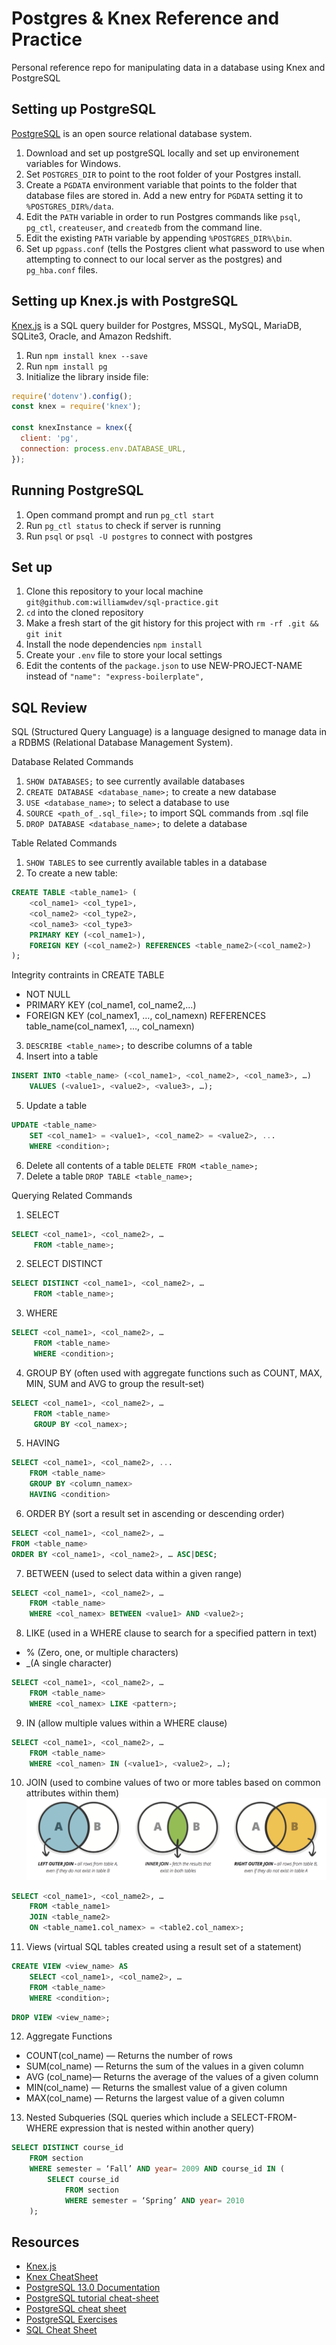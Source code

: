 # Postgres & Knex Reference and Practice

Personal reference repo for manipulating data in a database using Knex and PostgreSQL

## Setting up PostgreSQL

[PostgreSQL](https://www.postgresql.org/about/) is an open source relational database system.
1. Download and set up postgreSQL locally and set up environement variables for Windows.
2. Set `POSTGRES_DIR` to point to the root folder of your Postgres install.
3. Create a `PGDATA` environment variable that points to the folder that database files are stored in. Add a new entry for `PGDATA` setting it to `%POSTGRES_DIR%/data`.
4. Edit the `PATH` variable in order to run Postgres commands like `psql`, `pg_ctl`, `createuser`, and `createdb` from the command line. 
5. Edit the existing `PATH` variable by appending `%POSTGRES_DIR%\bin`.
6. Set up `pgpass.conf` (tells the Postgres client what password to use when attempting to connect to our local server as the postgres) and `pg_hba.conf` files. 

## Setting up Knex.js with PostgreSQL

[Knex.js](http://knexjs.org/) is a SQL query builder for Postgres, MSSQL, MySQL, MariaDB, SQLite3, Oracle, and Amazon Redshift.
1. Run `npm install knex --save`
2. Run `npm install pg`
3. Initialize the library inside file:
``` javascript 
require('dotenv').config();
const knex = require('knex');

const knexInstance = knex({
  client: 'pg',
  connection: process.env.DATABASE_URL,
});
```

## Running PostgreSQL

1. Open command prompt and run `pg_ctl start`
2. Run `pg_ctl status` to check if server is running
3. Run `psql` or `psql -U postgres` to connect with postgres

## Set up

1. Clone this repository to your local machine `git@github.com:williamwdev/sql-practice.git`
2. `cd` into the cloned repository
3. Make a fresh start of the git history for this project with `rm -rf .git && git init`
4. Install the node dependencies `npm install`
5. Create your `.env` file to store your local settings
6. Edit the contents of the `package.json` to use NEW-PROJECT-NAME instead of `"name": "express-boilerplate",`

## SQL Review

SQL (Structured Query Language) is a language designed to manage data in a RDBMS (Relational Database Management System).

Database Related Commands
1. `SHOW DATABASES;` to see currently available databases
2. `CREATE DATABASE <database_name>;` to create a new database
3. `USE <database_name>;` to select a database to use
4. `SOURCE <path_of_.sql_file>;` to import SQL commands from .sql file
5. `DROP DATABASE <database_name>;` to delete a database

Table Related Commands
1. `SHOW TABLES` to see currently available tables in a database
2. To create a new table:
```sql
CREATE TABLE <table_name1> (
    <col_name1> <col_type1>, 
    <col_name2> <col_type2>, 
    <col_name3> <col_type3>
    PRIMARY KEY (<col_name1>),
    FOREIGN KEY (<col_name2>) REFERENCES <table_name2>(<col_name2>)
);
```
Integrity contraints in CREATE TABLE
- NOT NULL
- PRIMARY KEY (col_name1, col_name2,...)
- FOREIGN KEY (col_namex1, …, col_namexn) REFERENCES table_name(col_namex1, …, col_namexn)
3. `DESCRIBE <table_name>;` to describe columns of a table
4. Insert into a table
```sql
INSERT INTO <table_name> (<col_name1>, <col_name2>, <col_name3>, …)
    VALUES (<value1>, <value2>, <value3>, …);
```
5. Update a table
```sql
UPDATE <table_name>
    SET <col_name1> = <value1>, <col_name2> = <value2>, ...
    WHERE <condition>;
```
6. Delete all contents of a table
`DELETE FROM <table_name>;`
7. Delete a table
`DROP TABLE <table_name>;`

Querying Related Commands
1. SELECT
```sql
SELECT <col_name1>, <col_name2>, …
     FROM <table_name>;
```
2. SELECT DISTINCT
```sql
SELECT DISTINCT <col_name1>, <col_name2>, …
     FROM <table_name>;
```
3. WHERE
```sql
SELECT <col_name1>, <col_name2>, …
     FROM <table_name>
     WHERE <condition>;
```
4. GROUP BY (often used with aggregate functions such as COUNT, MAX, MIN, SUM and AVG to group the result-set)
```sql
SELECT <col_name1>, <col_name2>, …
     FROM <table_name>
     GROUP BY <col_namex>;
```
5. HAVING
```sql
SELECT <col_name1>, <col_name2>, ...
    FROM <table_name>
    GROUP BY <column_namex>
    HAVING <condition>
```
6. ORDER BY (sort a result set in ascending or descending order)
```sql
SELECT <col_name1>, <col_name2>, …
FROM <table_name>
ORDER BY <col_name1>, <col_name2>, … ASC|DESC;
```
7. BETWEEN (used to select data within a given range)
```sql
SELECT <col_name1>, <col_name2>, …
    FROM <table_name>
    WHERE <col_namex> BETWEEN <value1> AND <value2>;
```
8. LIKE (used in a WHERE clause to search for a specified pattern in text)
- % (Zero, one, or multiple characters)
- _(A single character)
```sql
SELECT <col_name1>, <col_name2>, …
    FROM <table_name>
    WHERE <col_namex> LIKE <pattern>;
```
9. IN (allow multiple values within a WHERE clause)
```sql
SELECT <col_name1>, <col_name2>, …
    FROM <table_name>
    WHERE <col_namen> IN (<value1>, <value2>, …);
```
10. JOIN (used to combine values of two or more tables based on common attributes within them)
![Join Image](/images/join_image.png)
```sql
SELECT <col_name1>, <col_name2>, …
    FROM <table_name1>
    JOIN <table_name2> 
    ON <table_name1.col_namex> = <table2.col_namex>;
```
11. Views (virtual SQL tables created using a result set of a statement)
```sql
CREATE VIEW <view_name> AS
    SELECT <col_name1>, <col_name2>, …
    FROM <table_name>
    WHERE <condition>;
```
```sql
DROP VIEW <view_name>;
```
12. Aggregate Functions
- COUNT(col_name) — Returns the number of rows
- SUM(col_name) — Returns the sum of the values in a given column
- AVG (col_name)— Returns the average of the values of a given column
- MIN(col_name) — Returns the smallest value of a given column
- MAX(col_name) — Returns the largest value of a given column
13. Nested Subqueries (SQL queries which include a SELECT-FROM-WHERE expression that is nested within another query)
```sql
SELECT DISTINCT course_id 
    FROM section 
    WHERE semester = ‘Fall’ AND year= 2009 AND course_id IN (
        SELECT course_id 
            FROM section 
            WHERE semester = ‘Spring’ AND year= 2010
    );
```



## Resources

- [Knex.js](http://knexjs.org/)
- [Knex CheatSheet](https://devhints.io/knex)
- [PostgreSQL 13.0 Documentation](https://www.postgresql.org/docs/13/index.html)
- [PostgreSQL tutorial cheat-sheet](https://www.postgresqltutorial.com/postgresql-cheat-sheet/)
- [PostgreSQL cheat sheet](https://gist.github.com/Kartones/dd3ff5ec5ea238d4c546)
- [PostgreSQL Exercises](https://pgexercises.com/)
- [SQL Cheat Sheet](https://towardsdatascience.com/sql-cheat-sheet-for-interviews-6e5981fa797b)